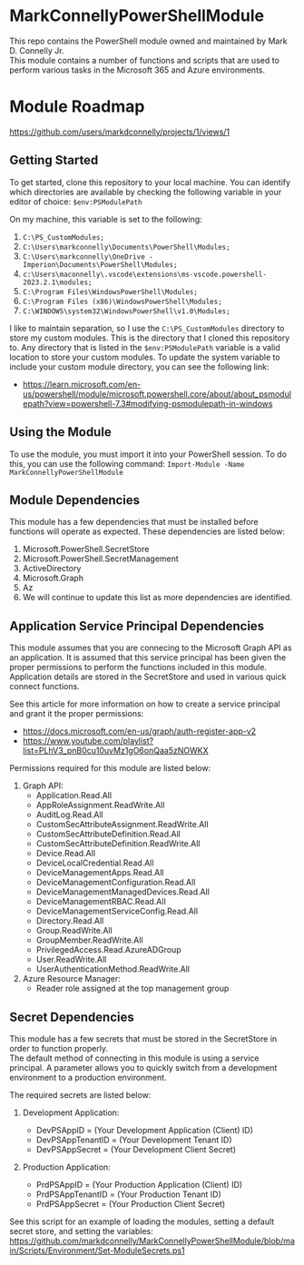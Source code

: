 # MarkConnellyPowerShellModule
This repo contains the PowerShell module owned and maintained by Mark D. Connelly Jr.  
This module contains a number of functions and scripts that are used to perform various tasks in the Microsoft 365 and Azure environments.

# Module Roadmap
https://github.com/users/markdconnelly/projects/1/views/1

## Getting Started
To get started, clone this repository to your local machine.  You can identify which directories are available by checking the following variable in your editor of choice:
```$env:PSModulePath```

On my machine, this variable is set to the following:
1. ```C:\PS_CustomModules;```
2. ```C:\Users\markconnelly\Documents\PowerShell\Modules;```
3. ```C:\Users\markconnelly\OneDrive - Imperion\Documents\PowerShell\Modules;```
4. ```c:\Users\maconnelly\.vscode\extensions\ms-vscode.powershell-2023.2.1\modules;```
5. ```C:\Program Files\WindowsPowerShell\Modules;```
6. ```C:\Program Files (x86)\WindowsPowerShell\Modules;```
7. ```C:\WINDOWS\system32\WindowsPowerShell\v1.0\Modules;```

I like to maintain separation, so I use the ```C:\PS_CustomModules``` directory to store my custom modules.  This is the directory that I cloned this repository to. Any directory that is listed in the ```$env:PSModulePath``` variable is a valid location to store your custom modules. To update the system variable to include your custom module directory, you can see the following link:
 - https://learn.microsoft.com/en-us/powershell/module/microsoft.powershell.core/about/about_psmodulepath?view=powershell-7.3#modifying-psmodulepath-in-windows

## Using the Module
To use the module, you must import it into your PowerShell session.  To do this, you can use the following command:
```Import-Module -Name MarkConnellyPowerShellModule```

## Module Dependencies
This module has a few dependencies that must be installed before functions will operate as expected.  These dependencies are listed below:
1. Microsoft.PowerShell.SecretStore
2. Microsoft.PowerShell.SecretManagement
3. ActiveDirectory
4. Microsoft.Graph
5. Az
6. We will continue to update this list as more dependencies are identified.

## Application Service Principal Dependencies
This module assumes that you are connecing to the Microsoft Graph API as an application.  It is assumed that this service principal has been given the proper permissions to perform the functions included in this module. Application details are stored in the SecretStore and used in various quick connect functions.

See this article for more information on how to create a service principal and grant it the proper permissions:
 - https://docs.microsoft.com/en-us/graph/auth-register-app-v2
 - https://www.youtube.com/playlist?list=PLhV3_pnB0cu10uvMz1gO6onQaa5zNOWKX

Permissions required for this module are listed below:
1. Graph API:
    - Application.Read.All
    - AppRoleAssignment.ReadWrite.All
    - AuditLog.Read.All
    - CustomSecAttributeAssignment.ReadWrite.All
    - CustomSecAttributeDefinition.Read.All
    - CustomSecAttributeDefinition.ReadWrite.All
    - Device.Read.All
    - DeviceLocalCredential.Read.All
    - DeviceManagementApps.Read.All
    - DeviceManagementConfiguration.Read.All
    - DeviceManagementManagedDevices.Read.All
    - DeviceManagementRBAC.Read.All
    - DeviceManagementServiceConfig.Read.All
    - Directory.Read.All
    - Group.ReadWrite.All
    - GroupMember.ReadWrite.All
    - PrivilegedAccess.Read.AzureADGroup
    - User.ReadWrite.All
    - UserAuthenticationMethod.ReadWrite.All
2. Azure Resource Manager:
    - Reader role assigned at the top management group

## Secret Dependencies
This module has a few secrets that must be stored in the SecretStore in order to function properly.  
The default method of connecting in this module is using a service principal. A parameter allows you to quickly switch from a development environment to a production environment.  
  
The required secrets are listed below:
1. Development Application:
    - DevPSAppID = (Your Development Application (Client) ID)
    - DevPSAppTenantID = (Your Development Tenant ID)
    - DevPSAppSecret = (Your Development Client Secret)

2. Production Application:
    - PrdPSAppID = (Your Production Application (Client) ID)
    - PrdPSAppTenantID = (Your Production Tenant ID)
    - PrdPSAppSecret = (Your Production Client Secret)

See this script for an example of loading the modules, setting a default secret store, and setting the variables:
https://github.com/markdconnelly/MarkConnellyPowerShellModule/blob/main/Scripts/Environment/Set-ModuleSecrets.ps1
